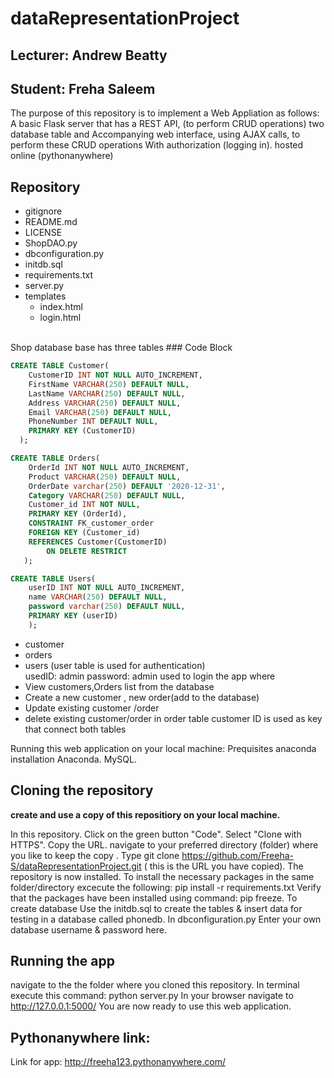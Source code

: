 # dataRepresentationProject
## Lecturer: Andrew Beatty
## Student: Freha Saleem
The purpose of this repository is to implement a Web Appliation as follows:
A basic Flask server that has a REST API, (to perform CRUD operations) two database table and Accompanying web interface, using AJAX calls, to perform these CRUD operations With authorization (logging in). hosted online (pythonanywhere)

## Repository
- gitignore
- README.md
- LICENSE
- ShopDAO.py
- dbconfiguration.py
- initdb.sql
- requirements.txt
- server.py
- templates
  - index.html
  - login.html
<br>
Shop database base has three tables
### Code Block

~~~~sql
CREATE TABLE Customer(
	CustomerID INT NOT NULL AUTO_INCREMENT,
   	FirstName VARCHAR(250) DEFAULT NULL,
	LastName VARCHAR(250) DEFAULT NULL,
   	Address VARCHAR(250) DEFAULT NULL,
   	Email VARCHAR(250) DEFAULT NULL,
   	PhoneNumber INT DEFAULT NULL,
   	PRIMARY KEY (CustomerID)
  );
~~~~

~~~~sql
CREATE TABLE Orders(
	OrderId INT NOT NULL AUTO_INCREMENT,
	Product VARCHAR(250) DEFAULT NULL,
	OrderDate varchar(250) DEFAULT '2020-12-31',
	Category VARCHAR(250) DEFAULT NULL,
	Customer_id INT NOT NULL,
	PRIMARY KEY (OrderId),
	CONSTRAINT FK_customer_order
   	FOREIGN KEY (Customer_id)
   	REFERENCES Customer(CustomerID)
      	ON DELETE RESTRICT
   ); 
~~~~  

~~~~sql
CREATE TABLE Users(
	userID INT NOT NULL AUTO_INCREMENT,
   	name VARCHAR(250) DEFAULT NULL,
   	password varchar(250) DEFAULT NULL,
   	PRIMARY KEY (userID)
   	);
~~~~
- customer
- orders
- users (user table is used for authentication)<br>
usedID: admin 
password: admin
used to login the app
where
- View customers,Orders list from the database
- Create a new customer , new order(add to the database)
- Update existing customer /order
- delete existing customer/order
in order table customer ID is used as key that connect both tables

Running this web application on your local machine:
Prequisites
anaconda installation Anaconda.
MySQL.

## Cloning the repository
**create and use a copy of this repositiory on your local machine.**

In this repository.
Click on the green button "Code". Select "Clone with HTTPS". Copy the URL.
navigate to your preferred directory (folder) where you like to keep the copy .
Type git clone  https://github.com/Freeha-S/dataRepresentationProject.git ( this is the URL you have copied).
The repository is now installed.
To install the necessary packages in the same folder/directory excecute the following: pip install -r requirements.txt
Verify that the packages have been installed using command: pip freeze.
To create database Use the initdb.sql to create the tables & insert data for testing in a database called phonedb.
In dbconfiguration.py Enter your own database username & password here.
## Running the app
navigate to the the folder where you cloned this repository.
In terminal execute this command: python server.py
In your browser navigate to http://127.0.0.1:5000/
You are now ready to use this web application.
## Pythonanywhere link:
Link for app: http://freeha123.pythonanywhere.com/
